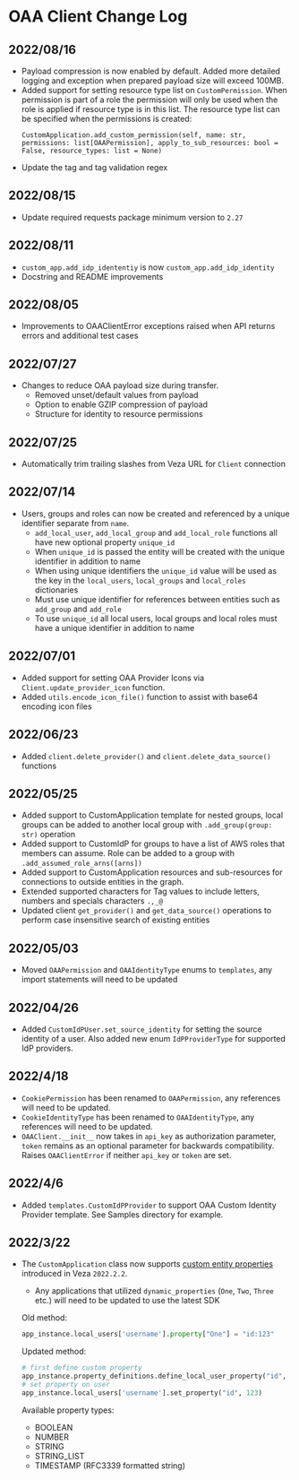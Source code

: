 # OAA Client Change Log

## 2022/08/16

* Payload compression is now enabled by default. Added more detailed logging and exception when prepared payload size will exceed 100MB.
* Added support for setting resource type list on `CustomPermission`. When permission is part of a role the permission will only be used when the role is applied if resource type is in this list. The resource type list can be specified when the permissions is created:
  ```
  CustomApplication.add_custom_permission(self, name: str, permissions: list[OAAPermission], apply_to_sub_resources: bool = False, resource_types: list = None)
  ```
* Update the tag and tag validation regex

## 2022/08/15

* Update required requests package minimum version to `2.27`

## 2022/08/11

* `custom_app.add_idp_idententiy` is now `custom_app.add_idp_identity`
* Docstring and README improvements

## 2022/08/05

* Improvements to OAAClientError exceptions raised when API returns errors and additional test cases

## 2022/07/27

* Changes to reduce OAA payload size during transfer.
  * Removed unset/default values from payload
  * Option to enable GZIP compression of payload
  * Structure for identity to resource permissions

## 2022/07/25

* Automatically trim trailing slashes from Veza URL for `Client` connection

## 2022/07/14

* Users, groups and roles can now be created and referenced by a unique identifier separate from `name`.
  * `add_local_user`, `add_local_group` and `add_local_role` functions all have new optional property `unique_id`
  * When `unique_id` is passed the entity will be created with the unique identifier in addition to name
  * When using unique identifiers the `unique_id` value will be used as the key in the `local_users`, `local_groups` and `local_roles` dictionaries
  * Must use unique identifier for references between entities such as `add_group` and `add_role`
  * To use `unique_id` all local users, local groups and local roles must have a unique identifier in addition to name

## 2022/07/01

* Added support for setting OAA Provider Icons via `Client.update_provider_icon` function.
* Added `utils.encode_icon_file()` function to assist with base64 encoding icon files

## 2022/06/23

* Added `client.delete_provider()` and `client.delete_data_source()` functions

## 2022/05/25

* Added support to CustomApplication template for nested groups, local groups can be added to another local group with `.add_group(group: str)` operation
* Added support to CustomIdP for groups to have a list of AWS roles that members can assume. Role can be added to a group with `.add_assumed_role_arns([arns])`
* Added support to CustomApplication resources and sub-resources for connections to outside entities in the graph.
* Extended supported characters for Tag values to include letters, numbers and specials characters `.,_@`
* Updated client `get_provider()` and `get_data_source()` operations to perform case insensitive search of existing entities

## 2022/05/03

* Moved `OAAPermission` and `OAAIdentityType` enums to `templates`, any import statements will need to be updated

## 2022/04/26

* Added `CustomIdPUser.set_source_identity` for setting the source identity of a user. Also added new enum
    `IdPProviderType` for supported IdP providers.

## 2022/4/18

* `CookiePermission` has been renamed to `OAAPermission`, any references will need to be updated.
* `CookieIdentityType` has been renamed to `OAAIdentityType`, any references will need to be updated.
* `OAAClient.__init__` now takes in `api_key` as authorization parameter, `token` remains as an optional parameter for backwards compatibility. Raises `OAAClientError` if neither `api_key` or `token` are set.

## 2022/4/6

* Added `templates.CustomIdPProvider` to support OAA Custom Identity Provider template. See Samples directory for example.

## 2022/3/22

* The `CustomApplication` class now supports [custom entity properties](https://docs.veza.com/api/oaa/custom-properties) introduced in Veza `2022.2.2`.
  * Any applications that utilized `dynamic_properties` (`One`, `Two`, `Three` etc.) will need to be updated to use the latest SDK

  Old method:

  ```python
  app_instance.local_users['username'].property["One"] = "id:123"
  ```

  Updated method:

  ```python
  # first define custom property
  app_instance.property_definitions.define_local_user_property("id", OAAPropertyType.NUMBER)
  # set property on user
  app_instance.local_users['username'].set_property("id", 123)
  ```

  Available property types:
  * BOOLEAN
  * NUMBER
  * STRING
  * STRING_LIST
  * TIMESTAMP (RFC3339 formatted string)
